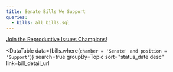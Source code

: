 ```yaml
---
title: Senate Bills We Support
queries:
  - bills: all_bills.sql
---
```


[Join the Reproductive Issues Champions!](https://secure.everyaction.com/ijP2C35RDk-5hJVeXth1Fw2)

<DataTable 
  data={bills.where(`chamber = 'Senate' and position = 'Support'`)}
  search=true 
  groupBy=Topic 
  sort="status_date desc"
  link=bill_detail_url
>
  <Column id=bill_number title="Bill Number" opposite=Position />
  <Column id=status_field title="Status" />
  <Column id=progress_percentage title="Progress" contentType=bar barColor=#53768a backgroundColor=#f5f5f5 fmt=pct />
  <Column id=last_action_date title="Last Updated" />
  <Column id=last_action title="Action" />
  <Column id=bill_text_link contentType=link linkLabel="View Text" title="Bill Text" openInNewTab=true />
  <Column id=texas_impact_description	title="Description" class="description-column" />
</DataTable>